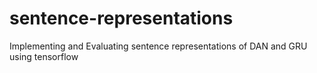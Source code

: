 # sentence-representations
Implementing and Evaluating sentence representations of DAN and GRU using tensorflow
